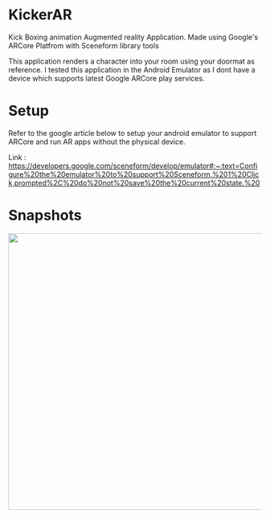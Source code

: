 # KickerAR
Kick Boxing animation Augmented reality Application. Made using Google's ARCore Platfrom with Sceneform library tools

This application renders a character into your room using your doormat as reference.
I tested this application in the Android Emulator as I dont have a device which supports latest Google ARCore play services.

# Setup
Refer to the google article below to setup your android emulator to support ARCore and run AR apps without the physical device.

Link : https://developers.google.com/sceneform/develop/emulator#:~:text=Configure%20the%20emulator%20to%20support%20Sceneform.%201%20Click,prompted%2C%20do%20not%20save%20the%20current%20state.%20

# Snapshots
<img src="/images/Screenshot (1222).png" height="550" >

